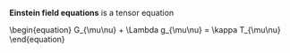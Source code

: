 **Einstein field equations** is a tensor equation

\begin{equation}
G_{\mu\nu} + \Lambda g_{\mu\nu} = \kappa T_{\mu\nu}
\end{equation}